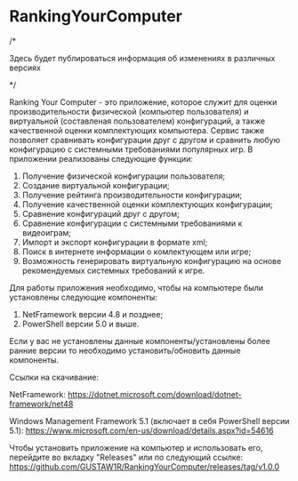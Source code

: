 # RankingYourComputer
/*

Здесь будет публироваться информация об изменениях в различных версиях

*/

Ranking Your Computer - это приложение, которое служит для оценки производительности физической (компьютер пользователя) и виртуальной (составленая пользователем) конфигураций, а также качественной оценки комплектующих компьютера. Сервис также позволяет сравнивать конфигурации друг с другом и сравнить любую конфигурацию с системными требованиями популярных игр.
В приложении реализованы следующие функции:
1.	Получение физической конфигурации пользователя;
2.	Создание виртуальной конфигурации;
3.	Получение рейтинга производительности конфигурации;
4.	Получение качественной оценки комплектующих конфигурации;
5.	Сравнение конфигураций друг с другом;
6.	Сравнение конфигурации с системными требованиями к видеоиграм;
7.	Импорт и экспорт конфигурации в формате xml;
8.	Поиск в интернете информации о комлектующем или игре;
9.	Возможность генерировать виртуальную конфигурацию на основе рекомендуемых системных требований к игре.

Для работы приложения необходимо, чтобы на компьютере были установлены следующие компоненты:
1.	NetFramework версии 4.8 и позднее;
2.	PowerShell версии 5.0 и выше.

Если у вас не установлены данные компоненты/установлены более ранние версии то необходимо установить/обновить данные компоненты.

Ссылки на скачивание:

NetFramework: https://dotnet.microsoft.com/download/dotnet-framework/net48

Windows Management Framework 5.1 (включает в себя PowerShell версии 5.1): https://www.microsoft.com/en-us/download/details.aspx?id=54616

Чтобы установить приложение на компьютер и использовать его, перейдите во вкладку "Releases" или по следующий ссылке:
https://github.com/GUSTAW1R/RankingYourComputer/releases/tag/v1.0.0
